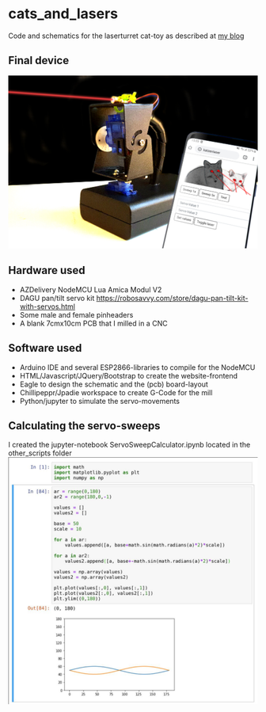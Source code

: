 # cats_and_lasers
Code and schematics for the laserturret cat-toy as described at [my blog](http://www.tobias-weis.de/cats-and-lasers/) 

## Final device
![Cat laser turret and website](images/cats_and_lasers_device.jpg "Cat laser turret and website")

## Hardware used
* AZDelivery NodeMCU Lua Amica Modul V2
* DAGU pan/tilt servo kit https://robosavvy.com/store/dagu-pan-tilt-kit-with-servos.html
* Some male and female pinheaders
* A blank 7cmx10cm PCB that I milled in a CNC

## Software used
* Arduino IDE and several ESP2866-libraries to compile for the NodeMCU
* HTML/Javascript/JQuery/Bootstrap to create the website-frontend
* Eagle to design the schematic and the (pcb) board-layout
* Chillipeppr/Jpadie workspace to create G-Code for the mill
* Python/jupyter to simulate the servo-movements

## Calculating the servo-sweeps
I created the jupyter-notebook ServoSweepCalculator.ipynb located in the other_scripts folder
![ServoSweepCalculator](images/servo_sweep_calculator.jpg "Servo sweep calculator notebook")
